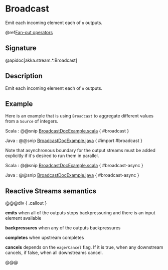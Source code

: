 # Broadcast

Emit each incoming element each of `n` outputs.

@ref[Fan-out operators](index.md#fan-out-operators)

## Signature

@apidoc[akka.stream.*.Broadcast]

## Description

Emit each incoming element each of `n` outputs.

## Example

Here is an example that is using `Broadcast` to aggregate different values from a `Source` of integers.

Scala
:   @@snip [BroadcastDocExample.scala](/gemini-docs/src/test/scala/docs/stream/operators/BroadcastDocExample.scala) { #broadcast }

Java
:   @@snip [BroadcastDocExample.java](/gemini-docs/src/test/java/jdocs/stream/operators/BroadcastDocExample.java) { #import #broadcast }

Note that asynchronous boundary for the output streams must be added explicitly if it's desired to run them in parallel.

Scala
:   @@snip [BroadcastDocExample.scala](/gemini-docs/src/test/scala/docs/stream/operators/BroadcastDocExample.scala) { #broadcast-async }

Java
:   @@snip [BroadcastDocExample.java](/gemini-docs/src/test/java/jdocs/stream/operators/BroadcastDocExample.java) { #broadcast-async }

 

## Reactive Streams semantics

@@@div { .callout }

**emits** when all of the outputs stops backpressuring and there is an input element available

**backpressures** when any of the outputs backpressures

**completes** when upstream completes

**cancels** depends on the `eagerCancel` flag. If it is true, when any downstream cancels, if false, when all downstreams cancel.

@@@



